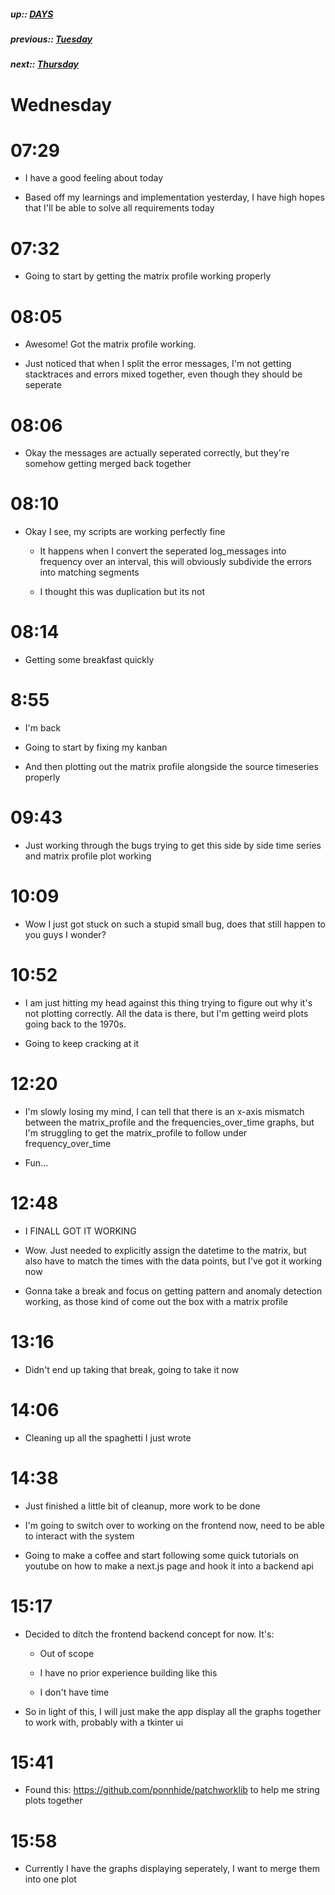 ##### up:: [DAYS](../mocs/days.md)

##### previous:: [Tuesday](./03Oct2023.md)

##### next:: [Thursday](./05Oct2023.md)

# Wednesday

# 07:29

- I have a good feeling about today

- Based off my learnings and implementation yesterday, I have high hopes that I'll be able to solve all requirements today

# 07:32

- Going to start by getting the matrix profile working properly

# 08:05

- Awesome! Got the matrix profile working.

- Just noticed that when I split the error messages, I'm not getting stacktraces and errors mixed together, even though they should be seperate

# 08:06

- Okay the messages are actually seperated correctly, but they're somehow getting merged back together

# 08:10

- Okay I see, my scripts are working perfectly fine
  
  - It happens when I convert the seperated log_messages into frequency over an interval, this will obviously subdivide the errors into matching segments
  
  - I thought this was duplication but its not

# 08:14

- Getting some breakfast quickly

# 8:55

- I'm back

- Going to start by fixing my kanban

- And then plotting out the matrix profile alongside the source timeseries properly

# 09:43

- Just working through the bugs trying to get this side by side time series and matrix profile plot working

# 10:09

- Wow I just got stuck on such a stupid small bug, does that still happen to you guys I wonder?

# 10:52

- I am just hitting my head against this thing trying to figure out why it's not plotting correctly. All the data is there, but I'm getting weird plots going back to the 1970s. 

- Going to keep cracking at it

# 12:20

- I'm slowly losing my mind, I can tell that there is an x-axis mismatch between the matrix_profile and the frequencies_over_time graphs, but I'm struggling to get the matrix_profile to follow under frequency_over_time

- Fun...

# 12:48

- I FINALL GOT IT WORKING

- Wow. Just needed to explicitly assign the datetime to the matrix, but also have to match the times with the data points, but I've got it working now

- Gonna take a break and focus on getting pattern and anomaly detection working, as those kind of come out the box with a matrix profile

# 13:16

- Didn't end up taking that break, going to take it now

# 14:06

- Cleaning up all the spaghetti I just wrote

# 14:38

- Just finished a little bit of cleanup, more work to be done

- I'm going to switch over to working on the frontend now, need to be able to interact with the system

- Going to make a coffee and start following some quick tutorials on youtube on how to make a next.js page and hook it into a backend api

# 15:17

- Decided to ditch the frontend backend concept for now. It's:
  
  - Out of scope
  
  - I have no prior experience building like this
  
  - I don't have time

- So in light of this, I will just make the app display all the graphs together to work with, probably with a tkinter ui

# 15:41

- Found this: https://github.com/ponnhide/patchworklib to help me string plots together

# 15:58

- Currently I have the graphs displaying seperately, I want to merge them into one plot